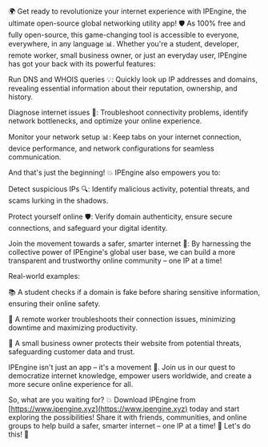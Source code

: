 🌍 Get ready to revolutionize your internet experience with IPEngine, the ultimate open-source global networking utility app! 🛡️ As 100% free and fully open-source, this game-changing tool is accessible to everyone, everywhere, in any language 📊. Whether you're a student, developer, remote worker, small business owner, or just an everyday user, IPEngine has got your back with its powerful features:

Run DNS and WHOIS queries 💡: Quickly look up IP addresses and domains, revealing essential information about their reputation, ownership, and history.

Diagnose internet issues 🔧: Troubleshoot connectivity problems, identify network bottlenecks, and optimize your online experience.

Monitor your network setup 📊: Keep tabs on your internet connection, device performance, and network configurations for seamless communication.

And that's just the beginning! 💥 IPEngine also empowers you to:

Detect suspicious IPs 🔍: Identify malicious activity, potential threats, and scams lurking in the shadows.

Protect yourself online 🛡️: Verify domain authenticity, ensure secure connections, and safeguard your digital identity.

Join the movement towards a safer, smarter internet 🌟: By harnessing the collective power of IPEngine's global user base, we can build a more transparent and trustworthy online community – one IP at a time!

Real-world examples:

📚 A student checks if a domain is fake before sharing sensitive information, ensuring their online safety.

💼 A remote worker troubleshoots their connection issues, minimizing downtime and maximizing productivity.

🏢 A small business owner protects their website from potential threats, safeguarding customer data and trust.

IPEngine isn't just an app – it's a movement 🌟. Join us in our quest to democratize internet knowledge, empower users worldwide, and create a more secure online experience for all.

So, what are you waiting for? 💥 Download IPEngine from [https://www.ipengine.xyz](https://www.ipengine.xyz) today and start exploring the possibilities! Share it with friends, communities, and online groups to help build a safer, smarter internet – one IP at a time! 🚀 Let's do this! 🎉